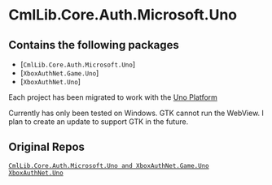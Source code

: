 # CmlLib.Core.Auth.Microsoft.Uno

## Contains the following packages

- [`CmlLib.Core.Auth.Microsoft.Uno`]
- [`XboxAuthNet.Game.Uno`]
- [`XboxAuthNet.Uno`]

Each project has been migrated to work with the [Uno Platform](https://github.com/unoplatform/uno)

Currently has only been tested on Windows. GTK cannot run the WebView. I plan to create an update to support GTK in the future.

## Original Repos

[`CmlLib.Core.Auth.Microsoft.Uno and XboxAuthNet.Game.Uno`](https://github.com/CmlLib/CmlLib.Core.Auth.Microsoft)
[`XboxAuthNet.Uno`](https://github.com/AlphaBs/XboxAuthNet)


